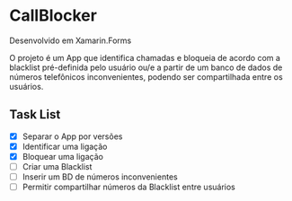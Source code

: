 # CallBlocker
Desenvolvido em Xamarin.Forms

O projeto é um App que identifica chamadas e bloqueia de acordo com a blacklist pré-definida pelo usuário ou/e a partir de um banco de dados de números telefônicos inconvenientes, podendo ser compartilhada entre os usuários.

## Task List

- [x] Separar o App por versões
- [x] Identificar uma ligação
- [x] Bloquear uma ligação
- [ ] Criar uma Blacklist
- [ ] Inserir um BD de números inconvenientes
- [ ] Permitir compartilhar números da Blacklist entre usuários
